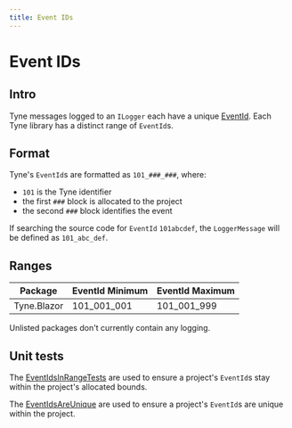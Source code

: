 ```yaml
---
title: Event IDs
---
```


# Event IDs

## Intro
Tyne messages logged to an `ILogger` each have a unique [EventId](https://learn.microsoft.com/en-us/dotnet/api/microsoft.extensions.logging.eventid).
Each Tyne library has a distinct range of `EventId`s.

## Format
Tyne's `EventId`s are formatted as `101_###_###`, where:
- `101` is the Tyne identifier
- the first `###` block is allocated to the project
- the second `###` block identifies the event

If searching the source code for `EventId` `101abcdef`, the `LoggerMessage` will be defined as `101_abc_def`.

## Ranges
| Package                  | EventId Minimum | EventId Maximum |
| ------------------------ | --------------- | --------------- |
| Tyne.Blazor              | 101_001_001     | 101_001_999     |

Unlisted packages don't currently contain any logging.

## Unit tests
The [EventIdsInRangeTests](gitfile://test/EventIdTests/EventIdsInRangeTests.cs) are
used to ensure a project's `EventId`s stay within the project's allocated bounds.

The [EventIdsAreUnique](gitfile://test/EventIdTests/EventIdsAreUnique.cs) are
used to ensure a project's `EventId`s are unique within the project.
